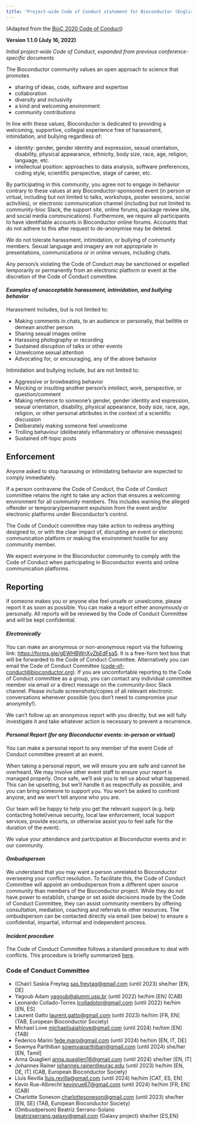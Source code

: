 ```yaml
---
title: "Project-wide Code of Conduct statement for Bioconductor (English, United States)"
---
```


(Adapted from the [BioC 2020 Code of Conduct][1])

**Version 1.1.0 (July 16, 2022)**

_Initial project-wide Code of Conduct, expanded from previous conference-specific documents_

The Bioconductor community values
an open approach to science that promotes 

* sharing of ideas, code, software and expertise
* collaboration
* diversity and inclusivity
* a kind and welcoming environment
* community contributions

In line with these values, Bioconductor is dedicated to providing a welcoming, supportive, collegial experience free of harassment, intimidation, and bullying regardless of:

* identity: gender, gender identity and expression, sexual orientation, disability, physical appearance, ethnicity, body size, race, age, religion, language, etc.
* intellectual position: approaches to data analysis, software preferences, coding style, scientific perspective, stage of career, etc.

By participating in this community, you agree not to engage in behavior contrary to these values at any Bioconductor-sponsored event (in person or virtual, including but not limited to talks, workshops, poster sessions, social activities), or electronic communication channel (including but not limited to community-bioc Slack, the support site, online forums, package review site, and social media communications). Furthermore, we require all participants to have identifiable accounts in Bioconductor online forums. Accounts that do not adhere to this after request to de-anonymise may be deleted.

We do not tolerate harassment, intimidation, or bullying of community members. Sexual language and imagery are not appropriate in presentations, communications or in online venues, including chats.

Any person/s violating the Code of Conduct may be sanctioned or expelled temporarily or permanently from an electronic platform or event at the discretion of the Code of Conduct committee.

#### _Examples of unacceptable harassment, intimidation, and bullying behavior_

Harassment includes, but is not limited to:

* Making comments in chats, to an audience or personally, that belittle or demean another person
* Sharing sexual images online
* Harassing photography or recording
* Sustained disruption of talks or other events
* Unwelcome sexual attention
* Advocating for, or encouraging, any of the above behavior

Intimidation and bullying include, but are not limited to:

* Aggressive or browbeating behavior 
* Mocking or insulting another person’s intellect, work, perspective, or question/comment
* Making reference to someone’s gender, gender identity and expression, sexual orientation, disability, physical appearance, body size, race, age, religion, or other personal attributes in the context of a scientific discussion
* Deliberately making someone feel unwelcome
* Trolling behaviour (deliberately inflammatory or offensive messages)
* Sustained off-topic posts

## Enforcement
Anyone asked to stop harassing or intimidating behavior are expected to comply immediately.

If a person contravene the Code of Conduct, the Code of Conduct committee retains the right to take any action that ensures a welcoming environment for all community members. This includes warning the alleged offender or temporary/permanent expulsion from the event and/or electronic platforms under Bioconductor’s control.

The Code of Conduct committee may take action to redress anything designed to, or with the clear impact of, disrupting an event or electronic communication platform or making the environment hostile for any community member.

We expect everyone in the Bioconductor community to comply with the Code of Conduct when participating in Bioconductor events and online communication platforms.

## Reporting
If someone makes you or anyone else feel unsafe or unwelcome, please report it as soon as possible. You can make a report either anonymously or personally. All reports will be reviewed by the Code of Conduct Committee and will be kept confidential.

#### _Electronically_

You can make an anonymous or non-anonymous report via the following link: https://forms.gle/gEWHBWnXvZbEdFsq5. It is a free-form text box that will be forwarded to the Code of Conduct Committee. Alternatively you can email the Code of Conduct Committee (code-of-conduct@bioconductor.org). If you are uncomfortable reporting to the Code of Conduct committee as a group, you can contact any individual committee member via email or a direct message on the community-bioc Slack channel. Please include screenshots/copies of all relevant electronic conversations whenever possible (you don’t need to compromise your anonymity!).

We can’t follow up an anonymous report with you directly, but we will fully investigate it and take whatever action is necessary to prevent a recurrence.

#### _Personal Report (for any Bioconductor events: in-person or virtual)_

You can make a personal report to any member of the event Code of Conduct committee present at an event. 

When taking a personal report, we will ensure you are safe and cannot be overheard. We may involve other event staff to ensure your report is managed properly. Once safe, we’ll ask you to tell us about what happened. This can be upsetting, but we’ll handle it as respectfully as possible, and you can bring someone to support you. You won’t be asked to confront anyone, and we won’t tell anyone who you are.

Our team will be happy to help you get the relevant support (e.g. help contacting hotel/venue security, local law enforcement, local support services, provide escorts, or otherwise assist you to feel safe for the duration of the event).

We value your attendance and participation at Bioconductor events and in our community.

#### _Ombudsperson_

We understand that you may want a person unrelated to Bioconductor overseeing your conflict resolution. To facilitate this, the Code of Conduct Committee will appoint an ombudsperson from a different open source community than members of the Bioconductor project. While they do not have power to establish, change or set aside decisions made by the Code of Conduct Committee, they can assist community members by offering consultation, mediation, coaching and referrals to other 
resources. The ombudsperson can be contacted directly via email (see below) to
ensure a confidential, impartial, informal and independent process. 

#### _Incident procedure_

The Code of Conduct Committee follows a standard procedure to deal with conflicts. 
This procedure is briefly summarized [here](https://bioconductor.github.io/CodeOfConduct/incident_response.html). 


### Code of Conduct Committee 

* (Chair) Saskia Freytag sas.freytag@gmail.com (until 2023) she/her [EN, DE]
* Yagoub Adam yagoub@alumni.usp.br (until 2022) he/him [EN] (CAB)
* Leonardo Collado-Torres lcolladotor@gmail.com (until 2022) he/him [EN, ES]
* Laurent Gatto laurent.gatto@gmail.com (until 2023) he/him [FR, EN] (TAB, European Bioconductor Society)
* Michael Love michaelisaiahlove@gmail.com (until 2024) he/him [EN] (TAB)
* Federico Marini fede.maro@gmail.com (until 2024) he/him [EN, IT, DE]
* Sowmya Parthiban sowmyaparthiban@gmail.com (until 2024) she/her [EN, Tamil]
* Anna Quaglieri anna.quaglieri16@gmail.com (until 2024) she/her [EN, IT]
* Johannes Rainer johannes.rainer@eurac.edu (until 2023) he/him [EN, DE, IT] (CAB, European Bioconductor Society)
* Lluís Revilla lluis.revilla@gmail.com (until 2024) he/him [CAT, ES, EN]
* Kevin Rue-Albrecht kevinrue67@gmail.com  (until 2024) he/him [FR, EN] (CAB)
* Charlotte Soneson charlottesoneson@gmail.com (until 2023) she/her [EN, SE] (TAB, European Bioconductor Society)
* (Ombusdperson) Beatriz Serrano-Solano beatrizserrano.galaxy@gmail.com (Galaxy project) she/her [ES,EN]

[1]: https://bioc2020.bioconductor.org/code_of_conduct